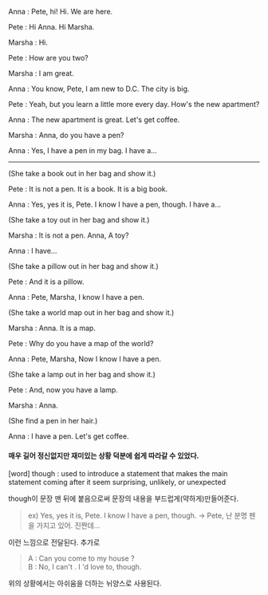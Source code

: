 
Anna : Pete, hi! Hi. We are here.

Pete : Hi Anna. Hi Marsha.

Marsha : Hi.

Pete : How are you two?

Marsha : I am great.

Anna : You know, Pete, I am new to D.C. The city is big. 

Pete : Yeah, but you learn a little more every day. How's the new apartment?

Anna : The new apartment is great. Let's get coffee.

Marsha : Anna, do you have a pen?

Anna : Yes, I have a pen in my bag. I have a...

---

(She take a book out in her bag and show it.)

Pete : It is not a pen. It is a book. It is a big book.

Anna : Yes, yes it is, Pete. I know I have a pen, though. I have a...

(She take a toy out in her bag and show it.)

Marsha : It is not a pen. Anna, A toy?

Anna : I have...

(She take a pillow out in her bag and show it.)

Pete : And it is a pillow.

Anna : Pete, Marsha, I know I have a pen.

(She take a world map out in her bag and show it.)

Marsha : Anna. It is a map.

Pete : Why do you have a map of the world?

Anna : Pete, Marsha, Now I know I have a pen.

(She take a lamp out in her bag and show it.)

Pete : And, now you have a lamp.

Marsha : Anna.

(She find a pen in her hair.)

Anna : I have a pen. Let's get coffee.


#### 매우 길어 정신없지만 재미있는 상황 덕분에 쉽게 따라갈 수 있었다. 

[word]
though : used to introduce a statement that makes the main statement coming after it seem surprising, unlikely, or unexpected

though이 문장 맨 뒤에 붙음으로써 문장의 내용을 부드럽게(약하게)만들어준다.

>ex) Yes, yes it is, Pete. I know I have a pen, though. -> Pete, 난 분명 펜을 가지고 있어. 진짠데...

이런 느낌으로 전달된다. 추가로

>A : Can you come to my house ?  
B : No, I can't . I 'd love to, though.  

위의 상황에서는 아쉬움을 더하는 뉘양스로 사용된다.
